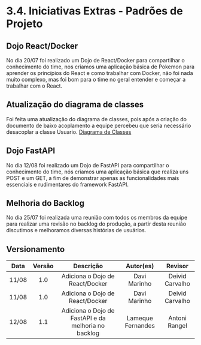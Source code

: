 # 3.4. Iniciativas Extras - Padrões de Projeto

## Dojo React/Docker

No dia 20/07 foi realizado um Dojo de React/Docker para compartilhar o conhecimento do time, nos criamos uma aplicação básica de Pokemon para aprender os princípios do React e como trabalhar com Docker, não foi nada muito complexo, mas foi bom para o time no geral entender e começar a trabalhar com o React.


## Atualização do diagrama de classes

Foi feita uma atualização do diagrama de classes, pois após a criação do documento de baixo acoplamento a equipe percebeu que seria necessário desacoplar a classe Usuario. [Diagrama de Classes](https://unbarqdsw2022-1.github.io/2022.1_G1_FGAvisos/#/Modelagem/2.1.1.1.DiagramDeClasses)


## Dojo FastAPI

No dia 12/08 foi realizado um Dojo de FastAPI para compartilhar o conhecimento do time, nós criamos uma aplicação básica que realiza uns POST e um GET, a fim de demonstrar apenas as funcionalidades mais essenciais e rudimentares do framework FastAPI.


## Melhoria do Backlog

No dia 25/07 foi realizada uma reunião com todos os membros da equipe para realizar uma revisão no backlog do produção, a partir desta reunião discutimos e melhoramos diversas histórias de usuários.


## Versionamento

| Data  | Versão | Descrição                                               | Autor(es)         | Revisor         |
|:-----:|:------:|:-------------------------------------------------------:|:-----------------:|:---------------:|
| 11/08 |  1.0   | Adiciona o Dojo de React/Docker                         | Davi Marinho      | Deivid Carvalho |
| 11/08 |  1.0   | Adiciona o Dojo de React/Docker                         | Davi Marinho      | Deivid Carvalho |
| 12/08 |  1.1   | Adiciona o Dojo de FastAPI e da melhoria no backlog     | Lameque Fernandes | Antoni Rangel   |
